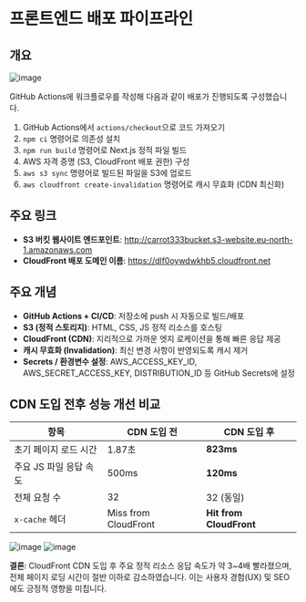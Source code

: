 # 프론트엔드 배포 파이프라인

## 개요

![image](https://github.com/user-attachments/assets/7d4ad27e-9407-49e3-b609-a158ff3501b4)
<!-- 본인 다이어그램 파일 경로 삽입 -->

GitHub Actions에 워크플로우를 작성해 다음과 같이 배포가 진행되도록 구성했습니다.

1. GitHub Actions에서 `actions/checkout`으로 코드 가져오기
2. `npm ci` 명령어로 의존성 설치
3. `npm run build` 명령어로 Next.js 정적 파일 빌드
4. AWS 자격 증명 (S3, CloudFront 배포 권한) 구성
5. `aws s3 sync` 명령어로 빌드된 파일을 S3에 업로드
6. `aws cloudfront create-invalidation` 명령어로 캐시 무효화 (CDN 최신화)

## 주요 링크

- **S3 버킷 웹사이트 엔드포인트**: http://carrot333bucket.s3-website.eu-north-1.amazonaws.com
- **CloudFront 배포 도메인 이름**: https://dlf0oywdwkhb5.cloudfront.net

## 주요 개념

- **GitHub Actions + CI/CD**: 저장소에 push 시 자동으로 빌드/배포
- **S3 (정적 스토리지)**: HTML, CSS, JS 정적 리소스를 호스팅
- **CloudFront (CDN)**: 지리적으로 가까운 엣지 로케이션을 통해 빠른 응답 제공
- **캐시 무효화 (Invalidation)**: 최신 변경 사항이 반영되도록 캐시 제거
- **Secrets / 환경변수 설정**: AWS_ACCESS_KEY_ID, AWS_SECRET_ACCESS_KEY, DISTRIBUTION_ID 등 GitHub Secrets에 설정

## CDN 도입 전후 성능 개선 비교

| 항목 | CDN 도입 전 | CDN 도입 후 |
|------|--------------|-------------|
| 초기 페이지 로드 시간 | 1.87초 | **823ms** |
| 주요 JS 파일 응답 속도 | 500ms | **120ms** |
| 전체 요청 수 | 32 | 32 (동일) |
| `x-cache` 헤더 | Miss from CloudFront | **Hit from CloudFront** |

![image](https://github.com/user-attachments/assets/10aa3c36-eb29-4d4b-a184-d20e2d4be46e)
![image](https://github.com/user-attachments/assets/cd3699f5-b432-4aeb-877e-1fcb7a4f9427)




**결론**: CloudFront CDN 도입 후 주요 정적 리소스 응답 속도가 약 3~4배 빨라졌으며, 전체 페이지 로딩 시간이 절반 이하로 감소하였습니다. 이는 사용자 경험(UX) 및 SEO에도 긍정적 영향을 미칩니다.
